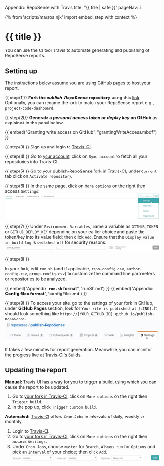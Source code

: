 <variable name="title">Appendix: RepoSense with Travis</variable>
<frontmatter>
  title: "{{ title | safe }}"
  pageNav: 3
</frontmatter>

{% from 'scripts/macros.njk' import embed, step with context %}

<h1 class="display-4"><md>{{ title }}</md></h1>

<div id="section-setting-up">

<div class="lead">

You can use the CI tool Travis to automate generating and publishing of RepoSense reports.
</div>


<!-- ==================================================================================================== -->

## Setting up

<div id="section-fork-token">

<box type="info" seamless>

The instructions below assume you are using GitHub pages to host your report.
</box>


{{ step(1)}} **Fork the _publish-RepoSense_ repository** using this [link](https://github.com/RepoSense/publish-RepoSense/fork). Optionally, you can rename the fork to match your RepoSense report e.g., `project-code-dashboard`.

{{ step(2)}} **Generate a _personal access token_ or _deploy key_ on GitHub** as explained in the panel below.

  {{ embed("Granting write access on GitHub", "grantingWriteAccess.mbdf") }}
</div>

{{ step(3) }} Sign up and login to [Travis-CI](https://travis-ci.org/).

{{ step(4) }} Go to [your account](https://travis-ci.org/account/repositories), click on `Sync account` to fetch all your repositories into Travis-CI.

{{ step(5) }} Go to your [publish-RepoSense fork in Travis-CI](https://travis-ci.org/search/publish-RepoSense/), under `Current` tab click on `Activate repository`.

{{ step(6) }} In the same page, click on `More options` on the right then access `Settings`:
![Travis-CI Dashboard](../images/publishingguide-travissetting.jpg "Travis-CI Dashboard")

{{ step(7) }} Under `Environment Variables`, name a variable as `GITHUB_TOKEN` or `GITHUB_DEPLOY_KEY` depending on your earlier choice and paste the token/key into its value field; then click `Add`. Ensure that the `Display value in build log` is `switched off` for security reasons:
![Travis-CI Environment Variable](../images/publishingguide-githubtoken.jpg "Travis-CI Environment Variable")

{{ step(8) }}

<span id="section-edit-configs">

In your fork, edit `run.sh` (and if applicable, `repo-config.csv`, `author-config.csv`, `group-config.csv`) to customize the command line parameters or repositories to be analyzed.

  {{ embed("Appendix: **`run.sh` format**", 'runSh.md') }}
  {{ embed("Appendix: **Config files format**", 'configFiles.md') }}
</span>

{{ step(9) }} To access your site, go to the settings of your fork in GitHub, under **GitHub Pages** section, look for `Your site is published at [LINK]`. It should look something like `https://[YOUR_GITHUB_ID].github.io/publish-RepoSense`.
![GitHub Setting](../images/publishingguide-githubsetting.jpg "GitHub Setting")

<box type="info" seamless>

It takes a few minutes for report generation. Meanwhile, you can monitor the progress live at [Travis-CI's Builds](https://travis-ci.org/dashboard/builds).
</box>

</div>

<!-- ==================================================================================================== -->

## Updating the report

**Manual:** Travis UI has a way for you to trigger a build, using which you can cause the report to be updated.

1. Go to [your fork in Travis-CI](https://travis-ci.org/search/publish-RepoSense/), click on `More options` on the right then `Trigger build`.
1. In the pop up, click `Trigger custom build`.

**Automated:** [Travis-CI](https://travis-ci.org/) offers `Cron Jobs` in intervals of daily, weekly or monthly.

1. Login to [Travis-CI](https://travis-ci.org/).
1. Go to [your fork in Travis-CI](https://travis-ci.org/search/publish-RepoSense/), click on `More options` on the right then access `Settings`.
1. Under `Cron Jobs`, choose `master` for `Branch`, `Always run` for `Options` and pick an `Interval` of your choice; then click `Add`.
![Travis-CI Cron](../images/publishingguide-cronsetting.jpg "Travis-CI Cron")
